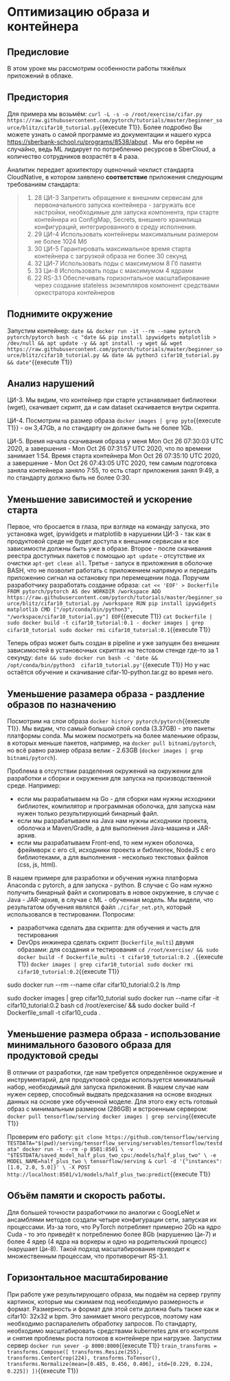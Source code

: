 # Оптимизацию образа и контейнера
## Предисловие
В этом уроке мы рассмотрим особенности работы тяжёлых приложений в облаке.
## Предистория
Для примера мы возьмём: `curl -L -s -o /root/exercise/cifar.py https://raw.githubusercontent.com/pytorch/tutorials/master/beginner_source/blitz/cifar10_tutorial.py`{{execute T1}}. Более подробно Вы можете узнать о самой программе из документации и нашего курса https://sberbank-school.ru/programs/8538/about . Мы его берём не случайно, ведь ML лидирует по потреблению ресурсов в SberCloud, а количество сотрудников возрастёт в 4 раза.

Аналитик передает архитектору оценочный чеклист стандарта CloudNative, в котором заявлено **соответствие** приложения следующим требованиям стандарта:
> 1. 28 ЦИ-3 Запретить обращение к внешним сервисам для первоначального запуска контейнера - загружать все настройки, необходимые для запуска компонента, при старте контейнера из ConfigMap, Secrets, внешнего хранилища конфигураций, интегрированного в среду исполнения.
> 1. 29 ЦИ-4 Использовать контейнеры максимальным размером не более 1024 Мб
> 1. 30 ЦИ-5 Гарантировать максимальное время старта контейнера c загрузкой образа не более 30 секунд
> 1. 32 ЦИ-7 Использовать поды с максимумом 8 Гб памяти
> 1. 33 Ци-8 Использовать поды с максимумом 4 ядрами 
> 1. 22 RS-3.1 Обеспечивать горизонтальное масштабирование через создание stateless экземпляров компонент средствами оркестратора контейнеров

## Поднимите окружение
Запустим контейнер:
``date && docker run -it --rm --name pytorch pytorch/pytorch bash -c "date && pip install ipywidgets matplotlib > /dev/null && apt update -y && apt install -y wget && wget https://raw.githubusercontent.com/pytorch/tutorials/master/beginner_source/blitz/cifar10_tutorial.py && date && python3 cifar10_tutorial.py && date"``{{execute T1}}

## Анализ нарушений
ЦИ-3. Мы видим, что контейнер при старте устанавливает библиотеки (wget), скачивает скрипт, да и сам dataset скачивается внутри скрипта.

ЦИ-4. Посмотрим на размер образа `docker images | grep pyto`{{execute T1}} - он 3,47Gb, а по стандарту он должне быть не более 1Gb.

ЦИ-5. Время начала скачивания образа у меня Mon Oct 26 07:30:03 UTC 2020, а завершения - Mon Oct 26 07:31:57 UTC 2020, что по времени занимает 1:54. Время старта контейнера Mon Oct 26 07:35:10 UTC 2020, а завершение - Mon Oct 26 07:43:05 UTC 2020, тем самым подготовка заняла контейнера заняло 7:55, то есть старт приложения занял 9:49, а по стандарту должно быть не более 0:30.

## Уменьшение зависимостей и ускорение старта
Первое, что бросается в глаза, при взгляде на команду запуска, это установка wget, ipywidgets и matplotlib в нарушении ЦИ-3 - так как в продуктовой среде не будет доступа к внешним сервисам и все зависимости должны быть уже в образе. Второе - после скачивания реестра доступных пакетов с помощью `apt update` - отсутствие их очистки `apt-get clean all`. Третье - запуск в приложения в оболочке BASH, что не позволит работать с приложением напрямую и передать приложению сигнал на остановку при перемещении пода. Поручим разработчику разработать создание образа:
``
cat << 'EOF' > Dockerfile
FROM pytorch/pytorch AS dev
WORKDIR /workspace
ADD https://raw.githubusercontent.com/pytorch/tutorials/master/beginner_source/blitz/cifar10_tutorial.py /workspace
RUN pip install ipywidgets matplotlib
CMD ["/opt/conda/bin/python3", "/workspace/cifar10_tutorial.py"]
EOF
``{{execute T1}}
``
cat Dockerfile | sudo docker build -t cifar10_tutorial:0.1 -
docker images | grep cifar10_tutorial
sudo docker rmi cifar10_tutorial:0.1
``{{execute T1}}

Теперь образ может быть создан в pipeline и уже запущен без внешних зависимостей в установочных скриптах на тестовом стенде где-то за 1 секунду:
``
date && sudo docker run bash -c 'date && /opt/conda/bin/python3  cifar10_tutorial.py'
``{{execute T1}}
Но у нас остаётся обучение и скачивание cifar-10-python.tar.gz во время него.

## Уменьшение разамера образа - раздление образов по назначению

Посмотрим на слои образа `docker history pytorch/pytorch`{{execute T1}}. Мы видим, что самый большой слой conda (3.37GB) - это пакеты платформы conda. Мы можем посмотреть на более маленькие образы, в которых меньше пакетов, например, на `docker pull bitnami/pytorch`, но всё равно размер образа велик - 2.63GB (`docker images | grep bitnami/pytorch`). 

Проблема в отсутствии разделения окружений на окружении для разработки и сборки и окружения для запуска на производственной среде. Например:
* если мы разрабатываем на Go - для сборки нам нужны исходники библиотек, компилятор и программная оболочка, для запуска нам нужен только результирующий бинарный файл.
* если мы разрабатываем на Java нам нужны исходники проекта, оболочка и Maven/Gradle, а для выполнения Java-машина и JAR-архив. 
* если мы разрабатываем Front-end, то нем нужен оболочка, фреймворк с его cli, исходники проекта и библиотек, NodeJS c его библиотеками, а для выполнения - несколько текстовых файлов (css, js, html). 

В нашем примере для разработки и обучения нужна платформа Anaconda с pytorch, а для запуска - python. В случае с Go нам нужно получить бинарный файл и скопировать в новое окружение, в случае с Java - JAR-архив, в случае с ML - обученная модель. Мы видели, что результатом обучения являлся файл `./cifar_net.pth`, который использовался в тестировании. Попросим: 
* разработчика cделать два скрипта: для обучения и часть для тестирования 
* DevOps инжинера сделать скрипт (`Dockerfile_multi`) двумя образами: для создания и тестирования
``
cd /root/exercise/ && sudo docker build -f Dockerfile_multi -t cifar10_tutorial:0.2 .
``{{execute T1}}
``
docker images | grep cifar10_tutorial
sudo docker rmi cifar10_tutorial:0.2
``{{execute T1}}

sudo docker run --rm --name cifar cifar10_tutorial:0.2 ls /tmp


sudo docker images | grep cifar10_tutorial
sudo docker run --name cifar -it cifar10_tutorial:0.2 bash 
cd /root/exercise/ && sudo docker build -f Dockerfile_small -t cifar10_cuda .  

## Уменьшение размера образа - использование минимального базового образа для продуктовой среды

В отличии от разработки, где нам требуется определённое окружение и инструментарий, для продуктовой среды используется минимальный набор, необходимый для запуска приложения. В нашем случае нам нужен сервер, способный выдвать предсказания на основе входных данных на основе уже обученной моделе. Для этого ежу есть готовый образ с минимальным размером (286GB) и встроенным сервером:
``
docker pull tensorflow/serving
docker images | grep serving
``{{execute T1}}

Проверим его работу:
``
git clone https://github.com/tensorflow/serving
TESTDATA="$(pwd)/serving/tensorflow_serving/servables/tensorflow/testdata"
docker run -t --rm -p 8501:8501 \
    -v "$TESTDATA/saved_model_half_plus_two_cpu:/models/half_plus_two" \
    -e MODEL_NAME=half_plus_two \
    tensorflow/serving &
curl -d '{"instances": [1.0, 2.0, 5.0]}' \
    -X POST http://localhost:8501/v1/models/half_plus_two:predict
``{{execute T1}}

## Объём памяти и скорость работы.
Для большей точности разработчики по аналогии с GoogLeNet и ансамблями методов создали четыре конфигурации сети, запуская их процессами. Из-за того, что PyTorch потребляет примерно 2Gb на ядро Cuda - то это приведёт к потреблению более 8Gb (нарушению Ци-7) и более 4 ядер (4 ядра на воркеры и одно на родительский процесс) (нарушает Ци-8). Такой подход масштабирования приводит к множественным процессам, что противоречит RS-3.1.

## Горизонтальное масштабирование
При работе уже результирующего образа, мы подаём на сервер группу картинок, которые мы сжимаем под необходимую размерность и формат. Размерность и формат для этой сети должна быть также как и cifar10: 32x32 и bpm. Это занимает много ресурсов, поэтому нам необходимо распаралелить обработку запросов. По стандарту, необходимо масштабировать средствами kubernetes для его контроля и снятия проблемы роста потоков в контейнере при нагрузке. Запустим сервер `docker run sever -p 8000:8000`{{execute T1}}
``
train_transforms = transforms.Compose([
    transforms.Resize(255),
    transforms.CenterCrop(224),
    transforms.ToTensor(),
    transforms.Normalize(mean=[0.485, 0.456, 0.406], std=[0.229, 0.224, 0.225])
])
``{{execute T1}}